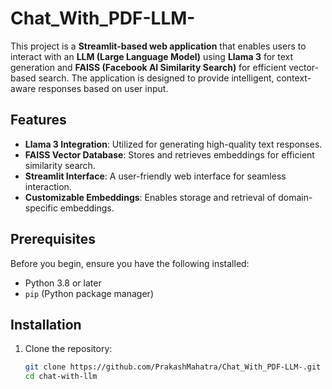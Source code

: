 # Chat_With_PDF-LLM-


This project is a **Streamlit-based web application** that enables users to interact with an **LLM (Large Language Model)** using **Llama 3** for text generation and **FAISS (Facebook AI Similarity Search)** for efficient vector-based search. The application is designed to provide intelligent, context-aware responses based on user input.

## Features

- **Llama 3 Integration**: Utilized for generating high-quality text responses.
- **FAISS Vector Database**: Stores and retrieves embeddings for efficient similarity search.
- **Streamlit Interface**: A user-friendly web interface for seamless interaction.
- **Customizable Embeddings**: Enables storage and retrieval of domain-specific embeddings.

## Prerequisites

Before you begin, ensure you have the following installed:

- Python 3.8 or later
- `pip` (Python package manager)

## Installation

1. Clone the repository:
   ```bash
   git clone https://github.com/PrakashMahatra/Chat_With_PDF-LLM-.git
   cd chat-with-llm
